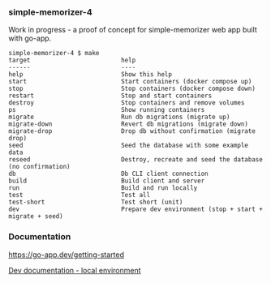 ### simple-memorizer-4

Work in progress - a proof of concept for simple-memorizer web app built with go-app.

```
simple-memorizer-4 $ make
target                         help
------                         ----
help                           Show this help
start                          Start containers (docker compose up)
stop                           Stop containers (docker compose down)
restart                        Stop and start containers
destroy                        Stop containers and remove volumes
ps                             Show running containers
migrate                        Run db migrations (migrate up)
migrate-down                   Revert db migrations (migrate down)
migrate-drop                   Drop db without confirmation (migrate drop)
seed                           Seed the database with some example data
reseed                         Destroy, recreate and seed the database (no confirmation)
db                             Db CLI client connection
build                          Build client and server
run                            Build and run locally
test                           Test all
test-short                     Test short (unit)
dev                            Prepare dev environment (stop + start + migrate + seed)
```

### Documentation

https://go-app.dev/getting-started

[Dev documentation - local environment](https://github.com/rtrzebinski/simple-memorizer-4/wiki/Dev-documentation---local-environment) 

